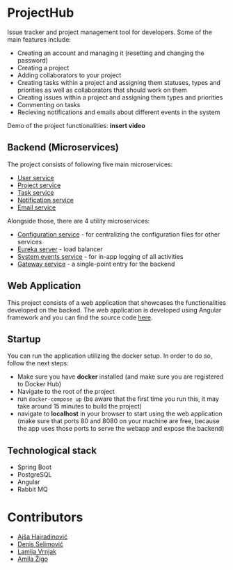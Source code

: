 # ProjectHub

Issue tracker and project management tool for developers. 
Some of the main features include:
- Creating an account and managing it (resetting and changing the password)
- Creating a project
- Adding collaborators to your project
- Creating tasks within a project and assigning them statuses, types and priorities as well as collaborators that should work on them
- Creating issues within a project and assigning them types and priorities
- Commenting on tasks 
- Recieving notifications and emails about different events in the system

Demo of the project functionalities: **insert video**

## Backend (Microservices)
The project consists of following five main microservices:
- [User service](/user-service)
- [Project service](/project-service)
- [Task service](/task-service)
- [Notification service](/notification-service)
- [Email service](/email-service)

Alongside those, there are 4 utility microservices: 
- [Configuration service](/configuration-service) - for centralizing the configuration files for other services
- [Eureka server](/eureka-server) - load balancer
- [System events service](/system-events-service) - for in-app logging of all activities
- [Gateway service](/gateway-service) - a single-point entry for the backend

## Web Application
This project consists of a web application that showcases the functionalities developed on the backed. The web application is developed using Angular framework and you can find the source code [here](/frontend). 

## Startup
You can run the application utilizing the docker setup. In order to do so, follow the next steps:
- Make sure you have **docker** installed (and make sure you are registered to Docker Hub)
- Navigate to the root of the project
- run `` docker-compose up `` (be aware that the first time you run this, it may take around 15 minutes to build the project)
- navigate to **localhost** in your browser to start using the web application (make sure that ports 80 and 8080 on your machine are free, because the app uses those ports to serve the webapp and expose the backend)

## Technological stack
- Spring Boot
- PostgreSQL
- Angular
- Rabbit MQ

# Contributors
- [Ajša Hajradinović](https://github.com/ahajradino1)
- [Denis Selimović](https://github.com/dselimovic1)
- [Lamija Vrnjak](https://github.com/lvrnjak1)
- [Amila Žigo](https://github.com/azigo12)
